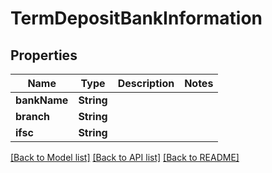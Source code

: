 # TermDepositBankInformation

## Properties
Name | Type | Description | Notes
------------ | ------------- | ------------- | -------------
**bankName** | **String** |  | 
**branch** | **String** |  | 
**ifsc** | **String** |  | 

[[Back to Model list]](../README.md#documentation-for-models) [[Back to API list]](../README.md#documentation-for-api-endpoints) [[Back to README]](../README.md)


